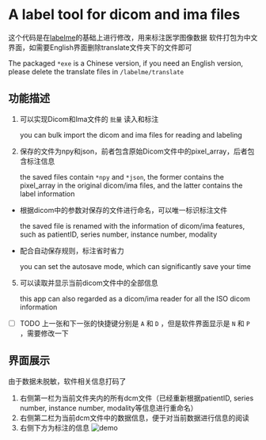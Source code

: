 # A label tool for dicom and ima files

这个代码是在[labelme](https://github.com/wkentaro/labelme)的基础上进行修改，用来标注医学图像数据
软件打包为中文界面，如需要English界面删除translate文件夹下的文件即可

The packaged `*exe` is a Chinese version, if you need an English version, please delete the translate files in `/labelme/translate` 

## 功能描述
1. 可以实现Dicom和Ima文件的 `批量` 读入和标注

   you can bulk import the dicom and ima files for reading and labeling
3. 保存的文件为npy和json，前者包含原始Dicom文件中的pixel_array，后者包含标注信息

   the saved files contain `*npy` and `*json`, the former contains the pixel_array in the original dicom/ima files, and the latter contains the label information
 - 根据dicom中的参数对保存的文件进行命名，可以唯一标识标注文件

   the saved file is renamed with the information of dicom/ima features, such as patientID, series number, instance number, modality
 - 配合自动保存规则，标注省时省力

   you can set the autosave mode, which can significantly save your time
5. 可以读取并显示当前dicom文件中的全部信息

   this app can also regarded as a dicom/ima reader for all the ISO dicom information

- [ ] TODO 上一张和下一张的快捷键分别是 `A` 和 `D` ，但是软件界面显示是 `N` 和 `P` ，需要修改一下

## 界面展示
由于数据未脱敏，软件相关信息打码了
1. 右侧第一栏为当前文件夹内的所有dcm文件（已经重新根据patientID, series number, instance number, modality等信息进行重命名）
2. 右侧第二栏为当前dcm文件中的数据信息，便于对当前数据进行信息的阅读
3. 右侧下方为标注的信息
![demo](./imgs/demo.gif)
